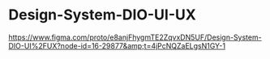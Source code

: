 # Design-System-DIO-UI-UX
https://www.figma.com/proto/e8anjFhygmTE2ZqvxDN5UF/Design-System-DIO-UI%2FUX?node-id=16-29877&amp;t=4jPcNQZaELgsN1GY-1
